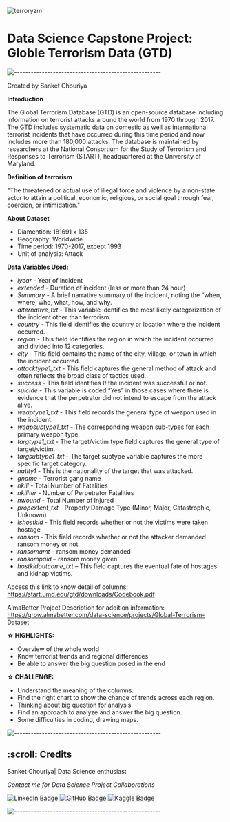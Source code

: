 ![terroryzm](https://user-images.githubusercontent.com/109847409/204507200-c7ff9bc6-99cb-4d1f-8227-5ca468993e7c.jpg)

# Data Science Capstone Project: Globle Terrorism Data (GTD)
![-----------------------------------------------------](https://raw.githubusercontent.com/andreasbm/readme/master/assets/lines/rainbow.png)

Created by Sanket Chouriya


**Introduction**


The Global Terrorism Database (GTD) is an open-source database including information on terrorist attacks around the world from 1970 through 2017. The GTD includes systematic data on domestic as well as international terrorist incidents that have occurred during this time period and now includes more than 180,000 attacks. The database is maintained by researchers at the National Consortium for the Study of Terrorism and Responses to Terrorism (START), headquartered at the University of Maryland.

**Definition of terrorism**

"The threatened or actual use of illegal force and violence by a non-state actor to attain a political, economic, religious, or social goal through fear, coercion, or intimidation."

**About Dataset**

* Diamention: 181691 x 135
* Geography: Worldwide
* Time period: 1970-2017, except 1993
* Unit of analysis: Attack

**Data Variables Used:**

 * *iyear* - Year of incident
 * *extended* - Duration of incident (less or more than 24 hour)
 * *Summary* - A brief narrative summary of the incident, noting the “when, where, who, what, how, and why.
 * *alternative_txt* - This variable identifies the most likely categorization of the incident other than terrorism.
 * *country* - This field identifies the country or location where the incident occurred.
 * *region* - This field identifies the region in which the incident occurred and divided into 12 categories.
 * *city* - This field contains the name of the city, village, or town in which the incident occurred.
 * *attacktype1_txt* - This field captures the general method of attack and often reflects the broad class of tactics used.
 * *success* - This field identifies If the incident was successful or not.
 * *suicide* - This variable is coded “Yes” in those cases where there is evidence that the perpetrator did not intend to escape from the attack alive.
 * *weaptype1_txt* - This field records the general type of weapon used in the incident.
 * *weapsubtype1_txt* - The corresponding weapon sub-types for each primary weapon type. 
 * *targtype1_txt* - The target/victim type field captures the general type of target/victim.
 * *targsubtype1_txt* - The target subtype variable captures the more specific target category.
 * *natlty1* - This is the nationality of the target that was attacked.
 * *gname* - Terrorist gang name
 * *nkill* - Total Number of Fatalities
 * *nkillter* - Number of Perpetrator Fatalities
 * *nwound* - Total Number of Injured
 * *propextent_txt* - Property Damage Type (Minor, Major, Catastrophic, Unknown)
 * *Ishostkid* - This field records whether or not the victims were taken hostage
 * *ransom* - This field records whether or not the attacker demanded ransom money or not
 * *ransomamt* – ransom money demanded
 * *ransompaid* – ransom money given 
 * *hostkidoutcome_txt* – This field captures the eventual fate of hostages and kidnap victims.

Access this link to know detail of columns: https://start.umd.edu/gtd/downloads/Codebook.pdf

AlmaBetter Project Description for addition information: https://grow.almabetter.com/data-science/projects/Global-Terrorism-Dataset


**☆ HIGHLIGHTS:**

 * Overview of the whole world
 * Know terrorist trends and regional differences
 * Be able to answer the big question posed in the end


**☆ CHALLENGE:**

 * Understand the meaning of the columns.
 * Find the right chart to show the change of trends across each region.
 * Thinking about big question for analysis
 * Find an approach to analyze and answer the big question.
 * Some difficulties in coding, drawing maps.
 
 ![-----------------------------------------------------](https://raw.githubusercontent.com/andreasbm/readme/master/assets/lines/rainbow.png)


<h2 id="credits"> :scroll: Credits</h2>

Sanket Chouriya| Data Science enthusiast

<p> <i> Contact me for Data Science Project Collaborations</i></p>

[![LinkedIn Badge](https://img.shields.io/badge/LinkedIn-0077B5?style=for-the-badge&logo=linkedin&logoColor=white)](https://www.linkedin.com/in/sanket-chouriya-038705111/)
[![GitHub Badge](https://img.shields.io/badge/GitHub-100000?style=for-the-badge&logo=github&logoColor=white)](https://github.com/Sanket7994)
[![Kaggle Badge](https://img.shields.io/badge/kaggle-0077B5?style=for-the-badge&logo=kaggle&logoColor=white)](https://www.kaggle.com/sanket7994/)

![-----------------------------------------------------](https://raw.githubusercontent.com/andreasbm/readme/master/assets/lines/rainbow.png)
